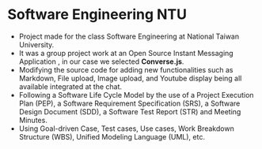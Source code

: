 # Software Engineering NTU
* Project made for the class Software Engineering at National Taiwan University.<br>
* It was a group project work at an Open Source Instant Messaging Application , in our case we selected **Converse.js**.</br>
* Modifying the source code for adding new functionalities such as Markdown, File upload, Image upload, and Youtube display being all available integrated at the chat.<br>
* Following a Software Life Cycle Model by the use of a Project Execution Plan (PEP), a Software Requirement Specification (SRS), a Software Design Document (SDD), a Software Test Report (STR) and Meeting Minutes.</br>
* Using Goal-driven Case, Test cases, Use cases, Work Breakdown Structure (WBS), Unified Modeling Language (UML), etc.
